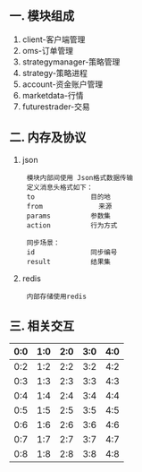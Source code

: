 ## 一. 模块组成 ##
1. client-客户端管理
2. oms-订单管理
3. strategymanager-策略管理
4. strategy-策略进程
5. account-资金账户管理
6. marketdata-行情
7. futurestrader-交易

## 二. 内存及协议 ##
1. json

		模块内部间使用 Json格式数据传输
		定义消息头格式如下：
		to				目的地
		from			  来源
		params			参数集
		action			行为方式
		
		同步场景：
		id				同步编号
		result			结果集

2. redis

		内部存储使用redis

## 三. 相关交互 ##

| 0:0 | 1:0 | 2:0 | 3:0 | 4:0 |
| -- | -- | -- | -- | -- |
| 0:2 | 1:2 | 2:2 | 3:2 | 4:2 |
| 0:3 | 1:3 | 2:3 | 3:3 | 4:3 |
| 0:4 | 1:4 | 2:4 | 3:4 | 4:4 |
| 0:5 | 1:5 | 2:5 | 3:5 | 4:5 |
| 0:6 | 1:6 | 2:6 | 3:6 | 4:6 |
| 0:7 | 1:7 | 2:7 | 3:7 | 4:7 |
| 0:8 | 1:8 | 2:8 | 3:8 | 4:8 |
